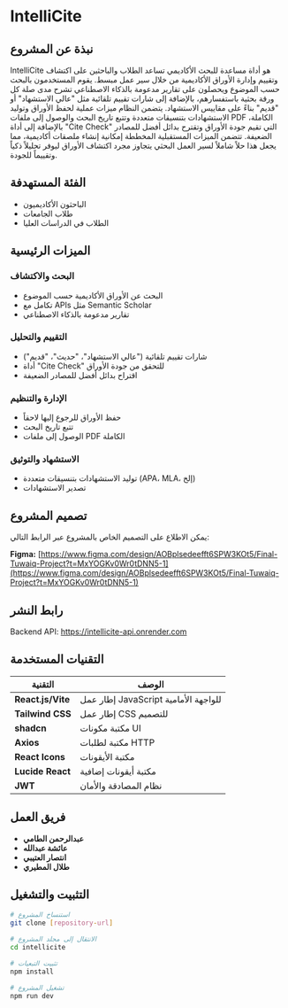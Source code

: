 # IntelliCite

## نبذة عن المشروع

IntelliCite هو أداة مساعدة للبحث الأكاديمي تساعد الطلاب والباحثين على اكتشاف وتقييم وإدارة الأوراق الأكاديمية من خلال سير عمل مبسط. يقوم المستخدمون بالبحث حسب الموضوع ويحصلون على تقارير مدعومة بالذكاء الاصطناعي تشرح مدى صلة كل ورقة بحثية باستفسارهم، بالإضافة إلى شارات تقييم تلقائية مثل "عالي الاستشهاد" أو "قديم" بناءً على مقاييس الاستشهاد. يتضمن النظام ميزات عملية لحفظ الأوراق وتوليد الاستشهادات بتنسيقات متعددة وتتبع تاريخ البحث والوصول إلى ملفات PDF الكاملة، بالإضافة إلى أداة "Cite Check" التي تقيم جودة الأوراق وتقترح بدائل أفضل للمصادر الضعيفة. تتضمن الميزات المستقبلية المخططة إمكانية إنشاء ملصقات أكاديمية، مما يجعل هذا حلاً شاملاً لسير العمل البحثي يتجاوز مجرد اكتشاف الأوراق ليوفر تحليلاً ذكياً وتقييماً للجودة.

## الفئة المستهدفة

- الباحثون الأكاديميون
- طلاب الجامعات
- الطلاب في الدراسات العليا


## الميزات الرئيسية

### البحث والاكتشاف
- البحث عن الأوراق الأكاديمية حسب الموضوع
- تكامل مع APIs مثل Semantic Scholar
- تقارير مدعومة بالذكاء الاصطناعي

### التقييم والتحليل
- شارات تقييم تلقائية ("عالي الاستشهاد"، "حديث"، "قديم")
- أداة "Cite Check" للتحقق من جودة الأوراق
- اقتراح بدائل أفضل للمصادر الضعيفة

### الإدارة والتنظيم
- حفظ الأوراق للرجوع إليها لاحقاً
- تتبع تاريخ البحث
- الوصول إلى ملفات PDF الكاملة

### الاستشهاد والتوثيق
- توليد الاستشهادات بتنسيقات متعددة (APA، MLA، إلخ)
- تصدير الاستشهادات



## تصميم المشروع

يمكن الاطلاع على التصميم الخاص بالمشروع عبر الرابط التالي:

**Figma:** [https://www.figma.com/design/AOBplsedeefft6SPW3KOt5/Final-Tuwaiq-Project?t=MxYOGKv0Wr0tDNN5-1](https://www.figma.com/design/AOBplsedeefft6SPW3KOt5/Final-Tuwaiq-Project?t=MxYOGKv0Wr0tDNN5-1)

## رابط النشر

Backend API: https://intellicite-api.onrender.com

## التقنيات المستخدمة

| التقنية | الوصف |
|---------|--------|
| **React.js/Vite** | إطار عمل JavaScript للواجهة الأمامية |
| **Tailwind CSS** | إطار عمل CSS للتصميم |
| **shadcn** | مكتبة مكونات UI |
| **Axios** | مكتبة لطلبات HTTP |
| **React Icons** | مكتبة الأيقونات |
| **Lucide React** | مكتبة أيقونات إضافية |
| **JWT** | نظام المصادقة والأمان |

## فريق العمل

- **عبدالرحمن الطامي**
- **عائشة عبدالله**
- **انتصار العتيبي**
- **طلال المطيري**

## التثبيت والتشغيل

```bash
# استنساخ المشروع
git clone [repository-url]

# الانتقال إلى مجلد المشروع
cd intellicite

# تثبيت التبعيات
npm install

# تشغيل المشروع
npm run dev
```